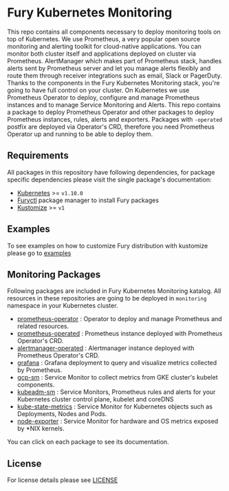 # Fury Kubernetes Monitoring
 
This repo contains all components necessary to deploy monitoring tools on top of Kubernetes. We use Prometheus, a very popular open source monitoring and alerting toolkit for cloud-native applications. You can monitor both cluster itself and applications deployed on cluster via Prometheus. AlertManager which makes part of Prometheus stack, handles alerts sent by Prometheus server and let you manage alerts flexibly and route them through receiver integrations such as email, Slack or PagerDuty. Thanks to the components in the Fury Kubernetes Monitoring stack, you're going to have full control on your cluster. On Kubernetes we use Prometheus Operator to deploy, configure and manage Prometheus instances and to manage Service Monitoring and Alerts. This repo contains a package to deploy Prometheus Operator and other packages to deploy Prometheus instances, rules, alerts and exporters. Packages with `-operated` postfix are deployed via Operator's CRD, therefore you need Prometheus Operator up and running to be able to deploy them.  


## Requirements

All packages in this repository have following dependencies, for package specific dependencies please visit the single package's documentation:

- [Kubernetes](https://kubernetes.io) >= `v1.10.0`
- [Furyctl](https://github.com/sighup-io/furyctl) package manager to install Fury packages
- [Kustomize](https://github.com/kubernetes-sigs/kustomize) >= `v1` 
 

## Examples

To see examples on how to customize Fury distribution with kustomize please go to [examples](https://github.com/sighup-io/fury-kubernetes-monitoring/tree/master/examples)


##  Monitoring Packages 

Following packages are included in Fury Kubernetes Monitoring katalog. All resources in these repositories are going to be deployed in `monitoring` namespace in your Kubernetes cluster.

- [prometheus-operator](https://github.com/sighup-io/fury-kubernetes-monitoring/blob/master/prometheus-operator) : Operator to deploy and manage Prometheus and related resources.
- [prometheus-operated](https://github.com/sighup-io/fury-kubernetes-monitoring/blob/master/prometheus-operated) : Prometheus instance deployed with Prometheus Operator's CRD.
- [alertmanager-operated](https://github.com/sighup-io/fury-kubernetes-monitoring/blob/master/alertmanager-operated) : Alertmanager instance deployed with Prometheus Operator's CRD.
- [grafana](https://github.com/sighup-io/fury-kubernetes-monitoring/blob/master/grafana) : Grafana deployment to query and visualize metrics collected by Prometheus.
- [gcp-sm](https://github.com/sighup-io/fury-kubernetes-monitoring/blob/master/gcp-sm) : Service Monitor to collect metrics from GKE cluster's kubelet components.
- [kubeadm-sm](https://github.com/sighup-io/fury-kubernetes-monitoring/blob/master/kubeadm-sm) : Service Monitors, Prometheus rules and alerts for your Kubernetes cluster control plane, kubelet and coreDNS
- [kube-state-metrics](https://github.com/sighup-io/fury-kubernetes-monitoring/blob/master/kube-state-metrics) : Service Monitor for Kubernetes objects such as Deployments, Nodes and Pods.
- [node-exporter](https://github.com/sighup-io/fury-kubernetes-monitoring/blob/master/node-exporter) : Service Monitor for hardware and OS metrics exposed by \*NIX kernels.


You can click on each package to see its documentation.


## License

For license details please see [LICENSE](https://sighup.io/fury/license) 

